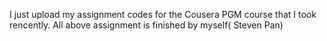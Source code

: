 
I just upload my assignment codes for the Cousera PGM course that I took rencently. All above assignment is finished by myself( Steven Pan)

